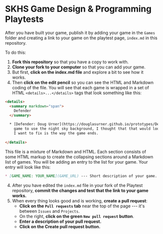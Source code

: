 ---
---

# SKHS Game Design & Programming Playtests

After you have built your game, publish it by adding your game in the ```Games``` folder and creating a link to your game on the playtest page, ```index.md``` in this repository.

To do this:

1. **Fork this repository** so that you have a copy to work with.
1. **Clone your fork to your computer** so that you can add your game.
1. But first, **click on the index.md file** and explore a bit to see how it works.
1. Then **click on the edit pencil** so you can see the HTML and Markdown coding of the file. You will see that each game is wrapped in a set of HTML ```<details>...</details>``` tags that look something like this:

``` html
<details>
  <summary markdown="span">
    Defender
  </summary>
  
  * [Defender: Doug Urner](https://douglasurner.github.io/prototypes/Defender/index.html) --- I modified this
    game to use the night sky background, I thought that that would look better with the laser. The next thing
    I want to fix is the way the game ends.
  
</details>
```

This file is a mixture of Markdown and HTML. Each section consists of some HTML markup to create the collapsing sections around a Markdown list of games. You will be adding an entry to the list for your game. Your entry will look like this:

``` markdown
* [GAME_NAME: YOUR_NAME](GAME_URL) --- Short description of your game.
```

4. After you have edited the `index.md` file in your fork of the Playtest repository, **commit the changes and test that the link to your game works.**
1. When every thing looks good and is working, **create a pull request**:
   - **Click on the `Pull requests` tab** near the top of the page --- it's between `Issues` and `Projects`.
   - On the right, **click on the green `New pull request` button**.
   - **Enter a description of your pull request.**
   - **Click on the Create pull request button.**
